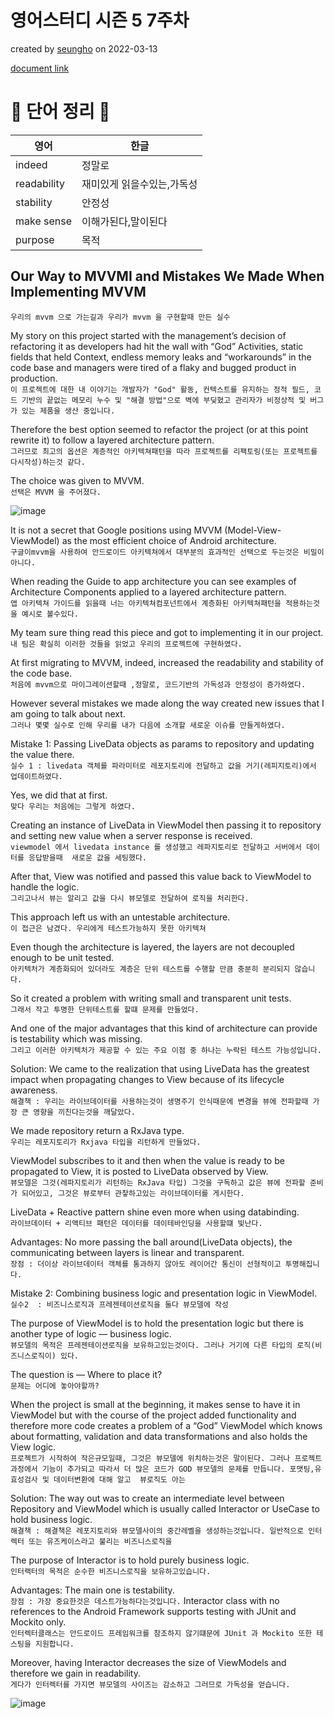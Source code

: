 # 영어스터디 시즌 5 7주차

created by [seungho](https://github.com/devaspirant0510) on 2022-03-13

[document link](https://proandroiddev.com/our-way-to-mvvmi-and-mistakes-we-made-when-implementing-mvvm-5f5448b5ad50)

# 📗 단어 정리 📘

|영어|한글|
|----|----|
|indeed|정말로|
|readability|재미있게 읽을수있는,가독성|
|stability|안정성|
|make sense|이해가된다,말이된다|
|purpose|목적|


## Our Way to MVVMI and Mistakes We Made When Implementing MVVM

`우리의 mvvm 으로 가는길과 우리가 mvvm 을 구현할때 만든 실수`

My story on this project started with the management’s decision of refactoring it as developers had hit the wall with
“God” Activities, static fields that held Context, endless memory leaks and “workarounds” in the code base and managers
were tired of a flaky and bugged product in production.  
`이 프로젝트에 대한 내 이야기는 개발자가 "God" 활동, 컨텍스트를 유지하는 정적 필드, 코드 기반의 끝없는 메모리 누수 및 "해결 방법"으로 벽에
부딪혔고 관리자가 비정상적 및 버그가 있는 제품을 생산 중입니다.`

Therefore the best option seemed to refactor the project (or at this point rewrite it) to follow a layered architecture
pattern.  
`그러므로 최고의 옵션은 계층적인 아키텍쳐패턴을 따라 프로젝트를 리팩토링(또는 프로젝트를 다시작성)하는것 같다.`

The choice was given to MVVM.  
`선택은 MVVM 을 주어졌다.`

![image](https://user-images.githubusercontent.com/68223593/158017222-81e227dd-7dc2-445c-8390-c12b00c0518d.png)

It is not a secret that Google positions using MVVM (Model-View-ViewModel) as the most efficient choice of 
Android architecture.  
`구글이mvvm을 사용하여 안드로이드 아키텍쳐에서 대부분의 효과적인 선택으로 두는것은 비밀이 아니다. `

When reading the Guide to app architecture you can see examples of Architecture Components applied to a 
layered architecture pattern.   
`앱 아키텍쳐 가이드를 읽을때 너는 아키텍쳐컴포넌트에서 계층화된 아키텍쳐패턴을 적용하는것을 예시로 볼수있다. `

My team sure thing read this piece and got to implementing it in our project.  
`내 팀은 확실히 이러한 것들을 읽었고 우리의 프로젝트에 구현하였다.`

At first migrating to MVVM, indeed, increased the readability and stability of the code base.   
`처음에 mvvm으로 마이그레이션할때 ,정말로, 코드기반의 가독성과 안정성이 증가하였다.`

However several mistakes we made along the way created new issues that I am going to talk about next.  
`그러나 몇몇 실수로 인해 우리를 내가 다음에 소개할 새로운 이슈를 만들게하였다. `

Mistake 1: Passing LiveData objects as params to repository and updating the value there.  
`실수 1 : livedata 객체를 파라미터로 레포지토리에 전달하고 값을 거기(레피지토리)에서 업데이트하였다.`

Yes, we did that at first.   
`맞다 우리는 처음에는 그렇게 하였다.`

Creating an instance of LiveData in ViewModel then passing it to repository and setting 
new value when a server response is received.  
`viewmodel 에서 livedata instance 를 생성했고 레파지토리로 전달하고 서버에서 데이터를 응답받을때 
새로운 값을 세팅했다.`

After that, View was notified and passed this value back to ViewModel to handle the logic.  
`그리고나서 뷰는 알리고 값을 다시 뷰모델로 전달하여 로직을 처리한다.` 

This approach left us with an untestable architecture.  
`이 접근은 남겼다. 우리에게 테스트가능하지 못한 아키텍쳐`


Even though the architecture is layered, the layers are not decoupled enough to be unit tested.   
`아키텍처가 계층화되어 있더라도 계층은 단위 테스트를 수행할 만큼 충분히 분리되지 않습니다.`

So it created a problem with writing small and transparent unit tests.  
`그래서 작고 투명한 단위테스트를 할떄 문제를 만들었다.`

And one of the major advantages that this kind of architecture can provide is testability
which was missing.  
`그리고 이러한 아키텍처가 제공할 수 있는 주요 이점 중 하나는 누락된 테스트 가능성입니다. `

Solution: We came to the realization that using LiveData has the greatest impact when 
propagating changes to View because of its lifecycle awareness.  
`해결책 : 우리는 라이브데이터를 사용하는것이 생명주기 인식때문에 변경을 뷰에 전파할때 가장 큰 영향을 끼친다는것을 깨달았다.`

We made repository return a RxJava type.  
`우리는 레포지토리가 Rxjava 타입을 리턴하게 만들었다.`

ViewModel subscribes to it and then when the value is ready to be propagated to View, 
it is posted to LiveData observed by View.  
`뷰모델은 그것(레파지토리가 리턴하는 RxJava 타입) 그것을 구독하고 값은 뷰에 전파할 준비가 되어있고,
그것은 뷰로부터 관챃하고있는 라이브데이터를 게시한다.`

LiveData + Reactive pattern shine even more when using databinding.  
`라이브데이터 + 리액티브 패턴은 데이터를 데이테바인딩을 사용할떄 빛난다.`

Advantages: No more passing the ball around(LiveData objects), the communicating between 
layers is linear and transparent.  
`장점 : 더이상 라이브데이터 객체를 통과하지 않아도 레이어간 통신이 선형적이고 투명해집니다.`

Mistake 2: Combining business logic and presentation logic in ViewModel.  
`실수2  : 비즈니스로직과 프레젠테이션로직을 둘다 뷰모델에 작성`

The purpose of ViewModel is to hold the presentation logic but there is another type of logic — business logic.   
`뷰모델의 목적은 프레젠테이션로직을 보유하고있는것이다. 그러나 거기에 다른 타입의 로직(비즈니스로직이) 있다.`

The question is — Where to place it?  
`문제는 어디에 놓아야할까?`

When the project is small at the beginning, it makes sense to have it in ViewModel but with the course of 
the project added functionality and therefore more code creates a problem of a “God” ViewModel 
which knows about formatting, validation and data transformations and also holds the View logic.  
`프로젝트가 시작하여 작은규모일때, 그것은 뷰모델에 위치하는것은 말이된다. 그러나 프로젝트과정에서 기능이 추가되고 따라서 더 많은 코드가 GOD 뷰모델의
문제를 만듭니다. 포맷팅,유효성검사 및 데이터변환에 대해 알고  뷰로직도 아는 `

Solution: The way out was to create an intermediate level between Repository and ViewModel which is usually 
called Interactor or UseCase to hold business logic.   
`해결책 : 해결책은 레포지토리와 뷰모델사이의 중간레벨을 생성하는것입니다. 일반적으로 인터렉터 또는 유즈케이스라고 불리는 비즈니스로직을 `
 
The purpose of Interactor is to hold purely business logic.   
`인터랙터의 목적은 순수한 비즈니스로직을 보유하고있습니다.`

Advantages: The main one is testability.   
`장점 : 가장 중요한것은 데스트가능하다는것입니다.`
Interactor class with no references to the Android Framework supports testing with JUnit and Mockito only.  
`인터렉터클래스는 안드로이드 프레임워크를 참조하지 않기떄문에 JUnit 과 Mockito 또한 테스팅을 지원합니다.`

Moreover, having Interactor decreases the size of ViewModels and therefore we gain in readability.  
`게다가 인터렉터를 가지면 뷰모델의 사이즈는 감소하고 그러므로 가독성을 얻습니다.`

![image](https://user-images.githubusercontent.com/68223593/158043397-aa727b94-822e-41fd-9c32-4eb90985e0f9.png)
